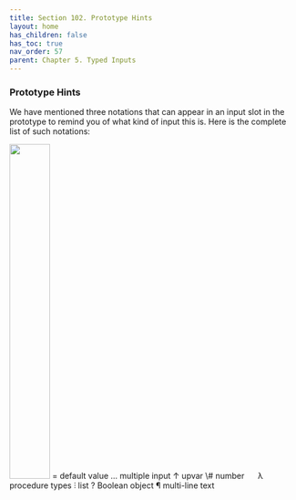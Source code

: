 ```yaml
---
title: Section 102. Prototype Hints
layout: home
has_children: false
has_toc: true
nav_order: 57
parent: Chapter 5. Typed Inputs
---
```


### Prototype Hints

We have mentioned three notations that can appear in an input slot in
the prototype to remind you of what kind of input this is. Here is the
complete list of such notations:

<img src="/snap-manual/assets/images/image685.png" style="width:71px; height:587px">
= default value ... multiple input ↑ upvar
\# number

<img src="/snap-manual/assets/images/image686.png" style="width:16px; height:13px">
λ procedure types ⫶ list ? Boolean object
¶ multi-line text

